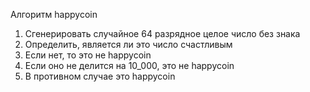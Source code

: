 Алгоритм happycoin

1. Сгенерировать случайное 64 разрядное целое число без знака
2. Определить, является ли это число счастливым
3. Если нет, то это не happycoin
4. Если оно не делится на 10_000, это не happycoin
5. В противном случае это happycoin
